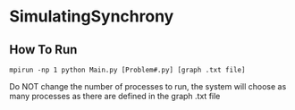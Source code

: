 # SimulatingSynchrony

## How To Run

```
mpirun -np 1 python Main.py [Problem#.py] [graph .txt file]
```
Do NOT change the number of processes to run, the system will choose as many processes as there are defined in the graph .txt file
